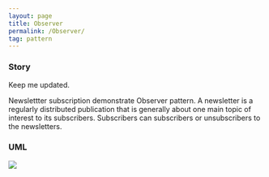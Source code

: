 ```yaml
---
layout: page
title: Observer
permalink: /Observer/
tag: pattern
---
```




### Story 

Keep me updated.

Newslettter subscription demonstrate Observer pattern.
A newsletter is a regularly distributed publication that is generally about one main topic of interest to its subscribers. 
Subscribers can subscribers or unsubscribers to the newsletters.



### UML 
![]({{site.baseurl}}/assets/img/observer.png)


